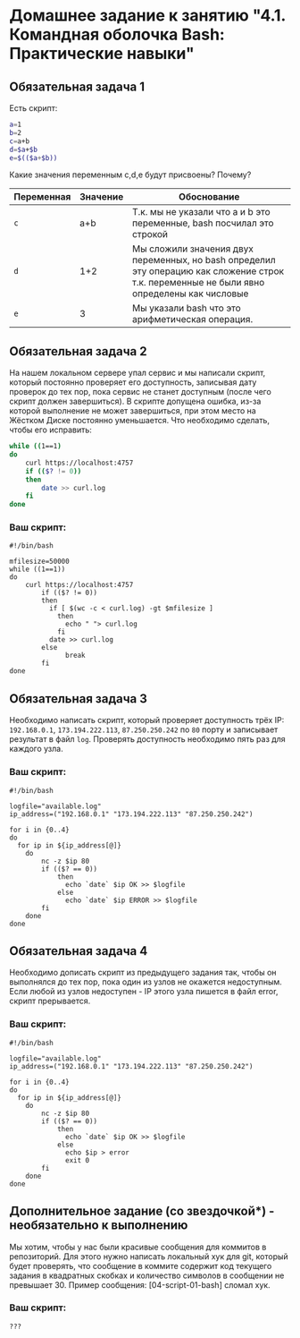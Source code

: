 # Домашнее задание к занятию "4.1. Командная оболочка Bash: Практические навыки"

## Обязательная задача 1

Есть скрипт:
```bash
a=1
b=2
c=a+b
d=$a+$b
e=$(($a+$b))
```

Какие значения переменным c,d,e будут присвоены? Почему?

| Переменная  | Значение | Обоснование |
| ------------- | ------------- | ------------- |
| `c`  | a+b  | Т.к. мы не указали что a и b это переменные, bash посчилал это строкой |
| `d`  | 1+2  | Мы сложили значения двух переменных, но bash определил эту операцию как сложение строк т.к. переменные не были явно определены как числовые |
| `e`  | 3  | Мы указали bash что это арифметическая операция. |


## Обязательная задача 2
На нашем локальном сервере упал сервис и мы написали скрипт, который постоянно проверяет его доступность, записывая дату проверок до тех пор, пока сервис не станет доступным (после чего скрипт должен завершиться). В скрипте допущена ошибка, из-за которой выполнение не может завершиться, при этом место на Жёстком Диске постоянно уменьшается. Что необходимо сделать, чтобы его исправить:
```bash
while ((1==1)
do
	curl https://localhost:4757
	if (($? != 0))
	then
		date >> curl.log
	fi
done
```

### Ваш скрипт:
```
#!/bin/bash

mfilesize=50000
while ((1==1))
do
    curl https://localhost:4757
        if (($? != 0))
        then
          if [ $(wc -c < curl.log) -gt $mfilesize ]
            then
              echo " "> curl.log
            fi
          date >> curl.log
        else
              break
        fi
done
```

## Обязательная задача 3
Необходимо написать скрипт, который проверяет доступность трёх IP: `192.168.0.1`, `173.194.222.113`, `87.250.250.242` по `80` порту и записывает результат в файл `log`. Проверять доступность необходимо пять раз для каждого узла.

### Ваш скрипт:
```
#!/bin/bash

logfile="available.log"
ip_address=("192.168.0.1" "173.194.222.113" "87.250.250.242")

for i in {0..4}
do
  for ip in ${ip_address[@]}
    do
        nc -z $ip 80
        if (($? == 0))
            then
              echo `date` $ip OK >> $logfile
            else
              echo `date` $ip ERROR >> $logfile
        fi
    done
done
```

## Обязательная задача 4
Необходимо дописать скрипт из предыдущего задания так, чтобы он выполнялся до тех пор, пока один из узлов не окажется недоступным. Если любой из узлов недоступен - IP этого узла пишется в файл error, скрипт прерывается.

### Ваш скрипт:
```
#!/bin/bash

logfile="available.log"
ip_address=("192.168.0.1" "173.194.222.113" "87.250.250.242")

for i in {0..4}
do
  for ip in ${ip_address[@]}
    do
        nc -z $ip 80
        if (($? == 0))
            then
              echo `date` $ip OK >> $logfile
            else
              echo $ip > error
              exit 0
        fi
    done
done
```

## Дополнительное задание (со звездочкой*) -  необязательно к выполнению

Мы хотим, чтобы у нас были красивые сообщения для коммитов в репозиторий. Для этого нужно написать локальный хук для git, который будет проверять, что сообщение в коммите содержит код текущего задания в квадратных скобках и количество символов в сообщении не превышает 30. Пример сообщения: \[04-script-01-bash\] сломал хук.

### Ваш скрипт:
```bash
???
```
